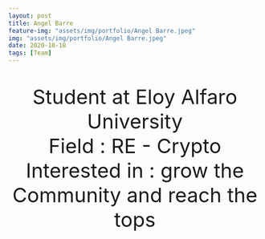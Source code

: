 ```yaml
---
layout: post
title: Angel Barre
feature-img: "assets/img/portfolio/Angel Barre.jpeg"
img: "assets/img/portfolio/Angel Barre.jpeg"
date: 2020-10-18
tags: [Team]
---
```

<p  style="text-align: center; font-size: 40;">
Student  at Eloy Alfaro University <br>
Field : RE - Crypto <br>
Interested in : grow the Community and reach the tops <br>
</p>
